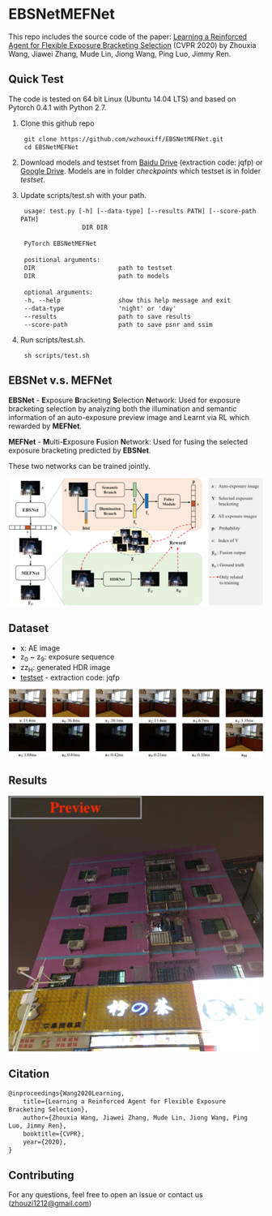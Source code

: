 # EBSNetMEFNet

This repo includes the source code of the paper: [Learning a Reinforced Agent for Flexible Exposure Bracketing Selection](http://arxiv.org/abs/2005.12536) (CVPR 2020) by Zhouxia Wang, Jiawei Zhang, Mude Lin, Jiong Wang, Ping Luo, Jimmy Ren.

## Quick Test

The code is tested on 64 bit Linux (Ubuntu 14.04 LTS) and based on Pytorch 0.4.1 with Python 2.7.

1. Clone this github repo

        git clone https://github.com/wzhouxiff/EBSNetMEFNet.git
        cd EBSNetMEFNet
    
2. Download models and testset from [Baidu Drive](https://pan.baidu.com/s/1o39r3Mmj523IJT6e7YcFFQ) (extraction code: jqfp) or [Google Drive](https://drive.google.com/drive/folders/1RHvn63rPTruKPvrBGUlCp2lvCSHpmhc4?usp=sharing). Models are in folder *checkpoints* which testset is in folder *testset*.

3. Update scripts/test.sh with your path.
                
        usage: test.py [-h] [--data-type] [--results PATH] [--score-path PATH]
                        DIR DIR

        PyTorch EBSNetMEFNet

        positional arguments:
        DIR                       path to testset
        DIR                       path to models

        optional arguments:
        -h, --help                show this help message and exit
        --data-type               'night' or 'day'
        --results                 path to save results
        --score-path              path to save psnr and ssim
                
4. Run scripts/test.sh.

        sh scripts/test.sh

## EBSNet v.s. MEFNet

**EBSNet** - **E**xposure **B**racketing **S**election **N**etwork: Used for exposure bracketing selection by analyzing both the illumination and semantic information of an auto-exposure preview image and Learnt via RL which rewarded by **MEFNet**.

**MEFNet** - **M**ulti-**E**xposure **F**usion **N**etwork: Used for fusing the selected exposure bracketing predicted by **EBSNet**.

These two networks can be trained jointly.

<img src="images/framework.png">

## Dataset

* x: AE image
* z<sub>0</sub> ~ z<sub>9</sub>: exposure sequence
* zz<sub>H</sub>: generated HDR image
* [testset](https://pan.baidu.com/s/1o39r3Mmj523IJT6e7YcFFQ) -  extraction code: jqfp

<img src="images/samples.png">
    
## Results

<img src="images/results.gif">


## Citation
    @inproceedings{Wang2020Learning,
        title={Learning a Reinforced Agent for Flexible Exposure Bracketing Selection},
        author={Zhouxia Wang, Jiawei Zhang, Mude Lin, Jiong Wang, Ping Luo, Jimmy Ren},
        booktitle={CVPR},
        year={2020},
    }

## Contributing
For any questions, feel free to open an issue or contact us (zhouzi1212@gmail.com)
